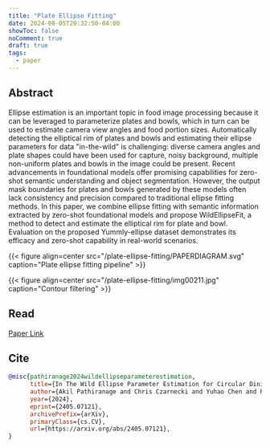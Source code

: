 ```yaml
---
title: "Plate Ellipse Fitting"
date: 2024-08-05T20:32:50-04:00
showToc: false
noComment: true
draft: true
tags:
  - paper
---
```


## Abstract

Ellipse estimation is an important topic in food image processing because it can be leveraged to parameterize plates and bowls, which in turn can be used to estimate camera view angles and food portion sizes. Automatically detecting the elliptical rim of plates and bowls and estimating their ellipse parameters for data "in-the-wild" is challenging: diverse camera angles and plate shapes could have been used for capture, noisy background, multiple non-uniform plates and bowls in the image could be present. Recent advancements in foundational models offer promising capabilities for zero-shot semantic understanding and object segmentation. However, the output mask boundaries for plates and bowls generated by these models often lack consistency and precision compared to traditional ellipse fitting methods. In this paper, we combine ellipse fitting with semantic information extracted by zero-shot foundational models and propose WildEllipseFit, a method to detect and estimate the elliptical rim for plate and bowl. Evaluation on the proposed Yummly-ellipse dataset demonstrates its efficacy and zero-shot capability in real-world scenarios.

{{< figure align=center src="/plate-ellipse-fitting/PAPERDIAGRAM.svg" caption="Plate ellipse fitting pipeline" >}}


{{< figure align=center src="/plate-ellipse-fitting/img00211.jpg" caption="Contour filtering" >}}

## Read

[Paper Link](https://arxiv.org/abs/2405.07121)

## Cite

```bibtex
@misc{pathiranage2024wildellipseparameterestimation,
      title={In The Wild Ellipse Parameter Estimation for Circular Dining Plates and Bowls}, 
      author={Akil Pathiranage and Chris Czarnecki and Yuhao Chen and Pengcheng Xi and Linlin Xu and Alexander Wong},
      year={2024},
      eprint={2405.07121},
      archivePrefix={arXiv},
      primaryClass={cs.CV},
      url={https://arxiv.org/abs/2405.07121}, 
}
```
